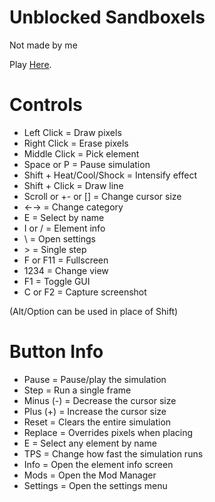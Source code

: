 # Unblocked Sandboxels
Not made by me

Play [Here](https://briphead.github.io/sandboxels).
 
# Controls
 * Left Click = Draw pixels
 * Right Click = Erase pixels
 * Middle Click = Pick element
 * Space or P = Pause simulation
 * Shift + Heat/Cool/Shock = Intensify effect
 * Shift + Click = Draw line
 * Scroll or +- or [] = Change cursor size
 * ←→ = Change category
 * E = Select by name
 * I or / = Element info
 * \ = Open settings
 * &gt; = Single step
 * F or F11 = Fullscreen
 * 1234 = Change view
 * F1 = Toggle GUI
 * C or F2 = Capture screenshot

(Alt/Option can be used in place of Shift)

# Button Info
 * Pause           =  Pause/play the simulation
 * Step            =  Run a single frame
 * Minus (-)       =  Decrease the cursor size
 * Plus  (+)       =  Increase the cursor size
 * Reset           =  Clears the entire simulation
 * Replace         =  Overrides pixels when placing
 * E               =  Select any element by name
 * TPS             =  Change how fast the simulation runs
 * Info            =  Open the element info screen
 * Mods            =  Open the Mod Manager
 * Settings        =  Open the settings menu
